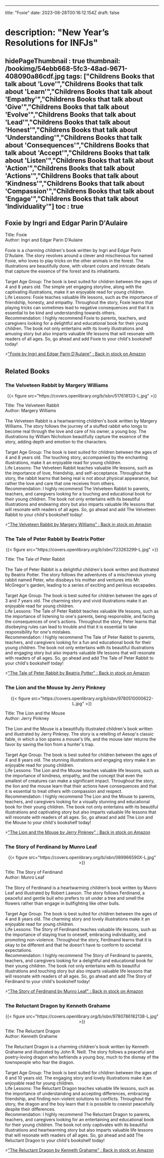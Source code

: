 
---
title: "Foxie"
date: 2023-08-28T00:16:12.154Z
draft: false
# description: "New Year’s Resolutions for INFJs"
hidePageThumbnail : true
thumbnail: /bookimg/54ebb668-5fc3-48ad-9671-408090a86cdf.jpg
tags: ["Childrens Books that talk about 'Love'","Childrens Books that talk about 'Learn'","Childrens Books that talk about 'Empathy'","Childrens Books that talk about 'Give'","Childrens Books that talk about 'Evolve'","Childrens Books that talk about 'Lead'","Childrens Books that talk about 'Honest'","Childrens Books that talk about 'Understanding'","Childrens Books that talk about 'Consequences'","Childrens Books that talk about 'Accept'","Childrens Books that talk about 'Listen'","Childrens Books that talk about 'Action'","Childrens Books that talk about 'Actions'","Childrens Books that talk about 'Kindness'","Childrens Books that talk about 'Compassion'","Childrens Books that talk about 'Engage'","Childrens Books that talk about 'Individuality'"]
toc : true
---
## Foxie by Ingri and Edgar Parin D'Aulaire

Title: Foxie</br>
Author: Ingri and Edgar Parin D'Aulaire</br></br>
Foxie is a charming children's book written by Ingri and Edgar Parin D'Aulaire. The story revolves around a clever and mischievous fox named Foxie, who loves to play tricks on the other animals in the forest. The illustrations are beautifully done, with vibrant colors and intricate details that capture the essence of the forest and its inhabitants.</br></br>
Target Age Group: The book is best suited for children between the ages of 4 and 8 years old. The simple yet engaging storyline, along with the captivating illustrations, make it an enjoyable read for young children.</br>
Life Lessons: Foxie teaches valuable life lessons, such as the importance of friendship, honesty, and empathy. Throughout the story, Foxie learns that playing tricks can sometimes lead to negative consequences and that it is essential to be kind and understanding towards others.</br>
Recommendation: I highly recommend Foxie to parents, teachers, and caregivers looking for a delightful and educational book for their young children. The book not only entertains with its lovely illustrations and amusing story but also imparts valuable life lessons that will resonate with readers of all ages. So, go ahead and add Foxie to your child's bookshelf today!</br>

<p>⚡<a id="aflink" href="https://www.amazon.com/gp/search?ie=UTF8&tag=klayu00-20&linkCode=ur2&linkId=6639bed89a8ad8dd2705e40644eb43d3&camp=1789&creative=9325&index=books&keywords=Foxie by Ingri and Edgar Parin D'Aulaire" class="one" target="_blank" title='"Foxie by Ingri and Edgar Parin D'Aulaire" : Back in stock on Amazon'>"Foxie by Ingri and Edgar Parin D'Aulaire" : Back in stock on Amazon</a></p>

## Related Books
### The Velveteen Rabbit by Margery Williams
<center>
{{< figure src="https://covers.openlibrary.org/b/isbn/517618133-L.jpg" >}}
</center>

Title: The Velveteen Rabbit</br>
Author: Margery Williams</br></br>
The Velveteen Rabbit is a heartwarming children's book written by Margery Williams. The story follows the journey of a stuffed rabbit who longs to become real through the love and care of his owner, a young boy. The illustrations by William Nicholson beautifully capture the essence of the story, adding depth and emotion to the characters.</br></br>
Target Age Group: The book is best suited for children between the ages of 4 and 8 years old. The touching story, accompanied by the enchanting illustrations, make it an enjoyable read for young children.</br>
Life Lessons: The Velveteen Rabbit teaches valuable life lessons, such as the importance of love, friendship, and self-acceptance. Throughout the story, the rabbit learns that being real is not about physical appearance, but rather the love and care that one receives from others.</br>
Recommendation: I highly recommend The Velveteen Rabbit to parents, teachers, and caregivers looking for a touching and educational book for their young children. The book not only entertains with its beautiful illustrations and endearing story but also imparts valuable life lessons that will resonate with readers of all ages. So, go ahead and add The Velveteen Rabbit to your child's bookshelf today!</br>

<p>⚡<a id="aflink" href="https://www.amazon.com/gp/search?ie=UTF8&tag=klayu00-20&linkCode=ur2&linkId=6639bed89a8ad8dd2705e40644eb43d3&camp=1789&creative=9325&index=books&keywords=The Velveteen Rabbit by Margery Williams" class="one" target="_blank" title='"The Velveteen Rabbit by Margery Williams" : Back in stock on Amazon'>"The Velveteen Rabbit by Margery Williams" : Back in stock on Amazon</a></p>

### The Tale of Peter Rabbit by Beatrix Potter
<center>
{{< figure src="https://covers.openlibrary.org/b/isbn/723263299-L.jpg" >}}
</center>

Title: The Tale of Peter Rabbit</br></br>
The Tale of Peter Rabbit is a delightful children's book written and illustrated by Beatrix Potter. The story follows the adventures of a mischievous young rabbit named Peter, who disobeys his mother and ventures into Mr. McGregor's garden, leading to a series of exciting and perilous escapades.</br></br>
Target Age Group: The book is best suited for children between the ages of 3 and 7 years old. The charming story and vivid illustrations make it an enjoyable read for young children.</br>
Life Lessons: The Tale of Peter Rabbit teaches valuable life lessons, such as the importance of listening to one's parents, being responsible, and facing the consequences of one's actions. Throughout the story, Peter learns that disobeying rules can lead to trouble and that it is essential to take responsibility for one's mistakes.</br>
Recommendation: I highly recommend The Tale of Peter Rabbit to parents, teachers, and caregivers looking for a fun and educational book for their young children. The book not only entertains with its beautiful illustrations and engaging story but also imparts valuable life lessons that will resonate with readers of all ages. So, go ahead and add The Tale of Peter Rabbit to your child's bookshelf today!</br>

<p>⚡<a id="aflink" href="https://www.amazon.com/gp/search?ie=UTF8&tag=klayu00-20&linkCode=ur2&linkId=6639bed89a8ad8dd2705e40644eb43d3&camp=1789&creative=9325&index=books&keywords=The Tale of Peter Rabbit by Beatrix Potter" class="one" target="_blank" title='"The Tale of Peter Rabbit by Beatrix Potter" : Back in stock on Amazon'>"The Tale of Peter Rabbit by Beatrix Potter" : Back in stock on Amazon</a></p>

### The Lion and the Mouse by Jerry Pinkney
<center>
{{< figure src="https://covers.openlibrary.org/b/isbn/9780510000622-L.jpg" >}}
</center>

Title: The Lion and the Mouse</br>
Author: Jerry Pinkney</br></br>
The Lion and the Mouse is a beautifully illustrated children's book written and illustrated by Jerry Pinkney. The story is a retelling of Aesop's classic fable, in which a lion spares a mouse's life, and the mouse later returns the favor by saving the lion from a hunter's trap.</br></br>
Target Age Group: The book is best suited for children between the ages of 4 and 8 years old. The stunning illustrations and engaging story make it an enjoyable read for young children.</br>
Life Lessons: The Lion and the Mouse teaches valuable life lessons, such as the importance of kindness, empathy, and the concept that even the smallest of creatures can make a significant impact. Throughout the story, the lion and the mouse learn that their actions have consequences and that it is essential to treat others with compassion and respect.</br>
Recommendation: I highly recommend The Lion and the Mouse to parents, teachers, and caregivers looking for a visually stunning and educational book for their young children. The book not only entertains with its beautiful illustrations and captivating story but also imparts valuable life lessons that will resonate with readers of all ages. So, go ahead and add The Lion and the Mouse to your child's bookshelf today!</br>

<p>⚡<a id="aflink" href="https://www.amazon.com/gp/search?ie=UTF8&tag=klayu00-20&linkCode=ur2&linkId=6639bed89a8ad8dd2705e40644eb43d3&camp=1789&creative=9325&index=books&keywords=The Lion and the Mouse by Jerry Pinkney" class="one" target="_blank" title='"The Lion and the Mouse by Jerry Pinkney" : Back in stock on Amazon'>"The Lion and the Mouse by Jerry Pinkney" : Back in stock on Amazon</a></p>

### The Story of Ferdinand by Munro Leaf
<center>
{{< figure src="https://covers.openlibrary.org/b/isbn/089966590X-L.jpg" >}}
</center>

Title: The Story of Ferdinand</br>
Author: Munro Leaf</br></br>
The Story of Ferdinand is a heartwarming children's book written by Munro Leaf and illustrated by Robert Lawson. The story follows Ferdinand, a peaceful and gentle bull who prefers to sit under a tree and smell the flowers rather than engage in bullfighting like other bulls.</br></br>
Target Age Group: The book is best suited for children between the ages of 4 and 8 years old. The charming story and lovely illustrations make it an enjoyable read for young children.</br>
Life Lessons: The Story of Ferdinand teaches valuable life lessons, such as the importance of staying true to oneself, embracing individuality, and promoting non-violence. Throughout the story, Ferdinand learns that it is okay to be different and that he doesn't have to conform to societal expectations.</br>
Recommendation: I highly recommend The Story of Ferdinand to parents, teachers, and caregivers looking for a delightful and educational book for their young children. The book not only entertains with its beautiful illustrations and touching story but also imparts valuable life lessons that will resonate with readers of all ages. So, go ahead and add The Story of Ferdinand to your child's bookshelf today!</br>

<p>⚡<a id="aflink" href="https://www.amazon.com/gp/search?ie=UTF8&tag=klayu00-20&linkCode=ur2&linkId=6639bed89a8ad8dd2705e40644eb43d3&camp=1789&creative=9325&index=books&keywords=The Story of Ferdinand by Munro Leaf" class="one" target="_blank" title='"The Story of Ferdinand by Munro Leaf" : Back in stock on Amazon'>"The Story of Ferdinand by Munro Leaf" : Back in stock on Amazon</a></p>

### The Reluctant Dragon by Kenneth Grahame
<center>
{{< figure src="https://covers.openlibrary.org/b/isbn/9780786182138-L.jpg" >}}
</center>

Title: The Reluctant Dragon</br>
Author: Kenneth Grahame</br></br>
The Reluctant Dragon is a charming children's book written by Kenneth Grahame and illustrated by John R. Neill. The story follows a peaceful and poetry-loving dragon who befriends a young boy, much to the dismay of the townspeople who fear the dragon.</br></br>
Target Age Group: The book is best suited for children between the ages of 6 and 10 years old. The engaging story and lovely illustrations make it an enjoyable read for young children.</br>
Life Lessons: The Reluctant Dragon teaches valuable life lessons, such as the importance of understanding and accepting differences, embracing friendship, and finding non-violent solutions to conflicts. Throughout the story, the dragon and the boy learn that it is possible to coexist peacefully despite their differences.</br>
Recommendation: I highly recommend The Reluctant Dragon to parents, teachers, and caregivers looking for an entertaining and educational book for their young children. The book not only captivates with its beautiful illustrations and heartwarming story but also imparts valuable life lessons that will resonate with readers of all ages. So, go ahead and add The Reluctant Dragon to your child's bookshelf today!</br>

<p>⚡<a id="aflink" href="https://www.amazon.com/gp/search?ie=UTF8&tag=klayu00-20&linkCode=ur2&linkId=6639bed89a8ad8dd2705e40644eb43d3&camp=1789&creative=9325&index=books&keywords=The Reluctant Dragon by Kenneth Grahame" class="one" target="_blank" title='"The Reluctant Dragon by Kenneth Grahame" : Back in stock on Amazon'>"The Reluctant Dragon by Kenneth Grahame" : Back in stock on Amazon</a></p>
